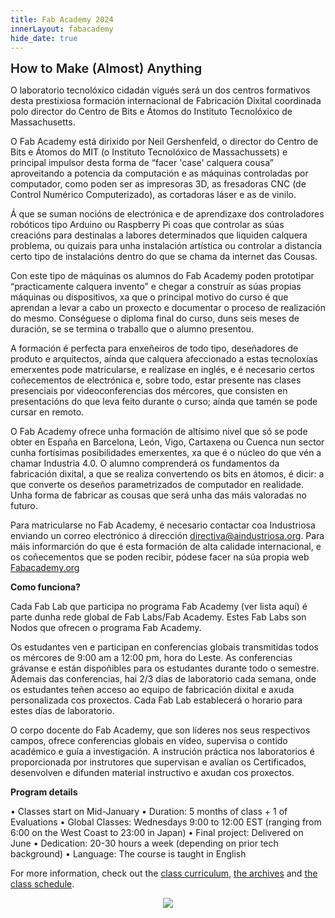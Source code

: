 ```yaml
---
title: Fab Academy 2024
innerLayout: fabacademy
hide_date: true
---
```

<span style="font-size:20px;font-weight: 600;">How to Make (Almost) Anything</span>

O laboratorio tecnolóxico cidadán vigués será un dos centros formativos desta prestixiosa formación internacional de Fabricación Dixital coordinada polo director do Centro de Bits e Átomos do Instituto Tecnolóxico de Massachusetts.

O Fab Academy está dirixido por Neil Gershenfeld, o director do Centro de Bits e Átomos do MIT (o Instituto Tecnolóxico de Massachussets) e principal impulsor desta forma de “facer 'case' calquera cousa” aproveitando a potencia da computación e as máquinas controladas por computador, como poden ser as impresoras 3D, as fresadoras CNC (de Control Numérico Computerizado), as cortadoras láser e as de vinilo.

Á que se suman nocións de electrónica e de aprendizaxe dos controladores robóticos tipo Arduino ou Raspberry Pi coas que controlar as súas creacións para destinalas a labores determinados que liquiden calquera problema, ou quizais para unha instalación artística ou controlar a distancia certo tipo de instalacións dentro do que se chama da internet das Cousas.

Con este tipo de máquinas os alumnos do Fab Academy poden prototipar “practicamente calquera invento” e chegar a construír as súas propias máquinas ou dispositivos, xa que o principal motivo do curso é que aprendan a levar a cabo un proxecto e documentar o proceso de realización do mesmo. Conséguese o diploma final do curso, duns seis meses de duración, se se termina o traballo que o alumno presentou.

A formación é perfecta para enxeñeiros de todo tipo, deseñadores de produto e arquitectos, aínda que calquera afeccionado a estas tecnoloxías emerxentes pode matricularse, e realízase en inglés, e é necesario certos coñecementos de electrónica e, sobre todo, estar presente nas clases presenciais por videoconferencias dos mércores, que consisten en presentacións do que leva feito durante o curso; aínda que tamén se pode cursar en remoto.

O Fab Academy ofrece unha formación de altísimo nivel que só se pode obter en España en Barcelona, León, Vigo, Cartaxena ou Cuenca nun sector cunha fortísimas posibilidades emerxentes, xa que é o núcleo do que vén a chamar Industria 4.0. O alumno comprenderá os fundamentos da fabricación dixital, a que se realiza convertendo os bits en átomos, é dicir: a que converte os deseños parametrizados de computador en realidade. Unha forma de fabricar as cousas que será unha das máis valoradas no futuro.


Para matricularse no Fab Academy, é necesario contactar coa Industriosa enviando un correo electrónico á dirección [directiva@aindustriosa.org](mailto:directiva@aindustriosa.org). Para máis informarción do que é esta formación de alta calidade internacional, e os coñecementos que se poden recibir, pódese facer na súa propia web [Fabacademy.org](https://fabacademy.org)

<b>Como funciona?</b>

Cada Fab Lab que participa no programa Fab Academy (ver lista aquí) é parte dunha rede global de Fab Labs/Fab Academy. Estes Fab Labs son Nodos que ofrecen o programa Fab Academy.

Os estudantes ven e participan en conferencias globais transmitidas todos os mércores de 9:00 am a 12:00 pm, hora do Leste. As conferencias grávanse e están dispoñibles para os estudantes durante todo o semestre. Ademais das conferencias, hai 2/3 días de laboratorio cada semana, onde os estudantes teñen acceso ao equipo de fabricación dixital e axuda personalizada cos proxectos. Cada Fab Lab establecerá o horario para estes días de laboratorio.

O corpo docente do Fab Academy, que son líderes nos seus respectivos campos, ofrece conferencias globais en vídeo, supervisa o contido académico e guía a investigación. A instrución práctica nos laboratorios é proporcionada por instrutores que supervisan e avalían os Certificados, desenvolven e difunden material instructivo e axudan cos proxectos.

<b>Program details</b>

• Classes start on Mid-January
• Duration: 5 months of class + 1 of Evaluations
• Global Classes: Wednesdays 9:00 to 12:00 EST (ranging from 6:00 on the West Coast to 23:00 in Japan)
• Final project: Delivered on June
• Dedication: 20-30 hours a week (depending on prior tech background)
• Language: The course is taught in English

For more information, check out the <a href="https://fabacademy.org/about/program.html" target="_blank">class curriculum</a>, <a href="" target="_blank_">the archives</a> and <a href="https://fabacademy.org/about/classes.html" target="_blank">the class schedule</a>.

<center>
<img src="https://aindustriosa.org/FabACademy2024/A-Industriosa-FabAcademy.jpg" />
</center>
